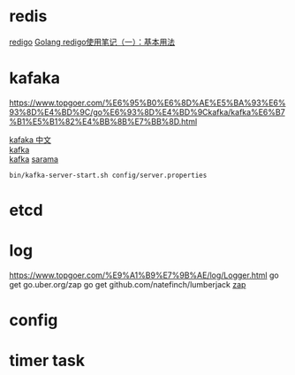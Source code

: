 # redis
[redigo](https://github.com/garyburd/redigo/?tab=readme-ov-file) 
[Golang redigo使用笔记（一）：基本用法](https://www.dyxmq.cn/program/code/golang/golang-redigo-1.html)


[//]: # (redigo 使用的redis的原生命令)

# kafaka

[//]: # (TODO)
https://www.topgoer.com/%E6%95%B0%E6%8D%AE%E5%BA%93%E6%93%8D%E4%BD%9C/go%E6%93%8D%E4%BD%9Ckafka/kafka%E6%B7%B1%E5%B1%82%E4%BB%8B%E7%BB%8D.html


[kafaka 中文](https://kafka1x.apachecn.org/)    
[kafka](https://kafka.apache.org/)  
[kafka](https://kafka.apachecn.org/1/)
[sarama](https://github.com/IBM/sarama)

```
bin/kafka-server-start.sh config/server.properties
```


# etcd

# log
https://www.topgoer.com/%E9%A1%B9%E7%9B%AE/log/Logger.html
go get go.uber.org/zap
go get github.com/natefinch/lumberjack
[zap](https://github.com/uber-go/zap)  

# config

# timer task